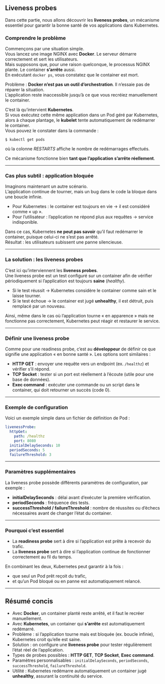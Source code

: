 ## Liveness probes

Dans cette partie, nous allons découvrir les **liveness probes**, un mécanisme essentiel pour garantir la bonne santé de vos applications dans Kubernetes.  

### Comprendre le problème
Commençons par une situation simple.  
Vous lancez une image NGINX avec **Docker**. Le serveur démarre correctement et sert les utilisateurs.  
Mais supposons que, pour une raison quelconque, le processus NGINX plante. Le container **s’arrête** aussi.  
En exécutant `docker ps`, vous constatez que le container est mort.  

Problème : **Docker n’est pas un outil d’orchestration**. Il n’essaie pas de réparer la situation.\
L’application reste inaccessible jusqu’à ce que vous recréiez manuellement le container.  

C’est là qu’intervient **Kubernetes**.  
Si vous exécutez cette même application dans un Pod géré par Kubernetes, alors à chaque plantage, le **kubelet** tente automatiquement de redémarrer le container.\
Vous pouvez le constater dans la commande :  
```
$ kubectl get pods
```
où la colonne *RESTARTS* affiche le nombre de redémarrages effectués.  

Ce mécanisme fonctionne bien **tant que l’application s’arrête réellement**.  

***

### Cas plus subtil : application bloquée
Imaginons maintenant un autre scénario.  
L’application continue de tourner, mais un bug dans le code la bloque dans une boucle infinie.  
- Pour Kubernetes : le container est toujours en vie → il est considéré comme « up ».  
- Pour l’utilisateur : l’application ne répond plus aux requêtes → service indisponible.  

Dans ce cas, Kubernetes **ne peut pas savoir** qu’il faut redémarrer le container, puisque celui-ci ne s’est pas arrêté.\
Résultat : les utilisateurs subissent une panne silencieuse.  

***

### La solution : les liveness probes
C’est ici qu’interviennent les **liveness probes**.  
Une liveness probe est un test configuré sur un container afin de vérifier périodiquement si l’application est toujours **saine** (*healthy*).  

- Si le test réussit → Kubernetes considère le container comme sain et le laisse tourner.  
- Si le test échoue → le container est jugé **unhealthy**, il est détruit, puis remplacé par un nouveau.  

Ainsi, même dans le cas où l’application tourne « en apparence » mais ne fonctionne pas correctement, Kubernetes peut réagir et restaurer le service.  

***

### Définir une liveness probe
Comme pour une readiness probe, c’est au **développeur** de définir ce que signifie une application « en bonne santé ». Les options sont similaires :  

- **HTTP GET** : envoyer une requête vers un endpoint (ex. `/healthz`) et vérifier s’il répond.  
- **TCP Socket** : tester si un port est réellement à l’écoute (utile pour une base de données).  
- **Exec command** : exécuter une commande ou un script dans le container, qui doit retourner un succès (code 0).  

***

### Exemple de configuration
Voici un exemple simple dans un fichier de définition de Pod :  
```yaml
livenessProbe:
  httpGet:
    path: /healthz
    port: 8080
  initialDelaySeconds: 10
  periodSeconds: 5
  failureThreshold: 3
```

***

### Paramètres supplémentaires
La liveness probe possède différents paramètres de configuration, par exemple :  
- **initialDelaySeconds** : délai avant d’exécuter la première vérification.  
- **periodSeconds** : fréquence des tests.  
- **successThreshold / failureThreshold** : nombre de réussites ou d’échecs nécessaires avant de changer l’état du container.  

***

### Pourquoi c’est essentiel
- La **readiness probe** sert à dire si l’application est prête à recevoir du trafic.  
- La **liveness probe** sert à dire si l’application continue de fonctionner correctement au fil du temps.  

En combinant les deux, Kubernetes peut garantir à la fois :  
- que seul un Pod prêt reçoit du trafic,  
- et qu’un Pod bloqué ou en panne est automatiquement relancé.  

***

## Résumé concis
- Avec **Docker**, un container planté reste arrêté, et il faut le recréer manuellement.  
- Avec **Kubernetes**, un container qui **s’arrête** est automatiquement redémarré.  
- Problème : si l’application tourne mais est bloquée (ex. boucle infinie), Kubernetes croit qu’elle est saine.  
- Solution : on configure une **liveness probe** pour tester régulièrement l’état réel de l’application.  
- Types de probes possibles : **HTTP GET**, **TCP Socket**, **Exec command**.  
- Paramètres personnalisables : `initialDelaySeconds`, `periodSeconds`, `successThreshold`, `failureThreshold`.  
- Utilité : Kubernetes redémarre automatiquement un container jugé **unhealthy**, assurant la continuité du service.  


